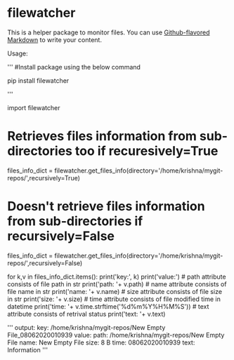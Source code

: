 # filewatcher

This is a helper package to monitor files. You can use
[Github-flavored Markdown](https://github.com/cyberinfy/Tools/blob/master/filewatcher/filewatcher_usage.py)
to write your content.

Usage:

''' 
#Install package using the below command

pip install filewatcher

'''


import filewatcher


# Retrieves files information from sub-directories too if recuresively=True
files_info_dict = filewatcher.get_files_info(directory='/home/krishna/mygit-repos/',recursively=True)

# Doesn't retrieve files information from sub-directories if recursively=False
files_info_dict = filewatcher.get_files_info(directory='/home/krishna/mygit-repos/',recursively=False)

for k,v in files_info_dict.items():
	print('key:', k)
	print('value:')
	# path attribute consists of file path in str
	print('path: '+ v.path)
	# name attribute consists of file name in str
	print('name: '+ v.name)
	# size attribute consists of file size in str
	print('size: '+ v.size)
	# time attribute consists of file modified time in datetime
	print('time: '+ v.time.strftime('%d%m%Y%H%M%S'))
	# text attribute consists of retrival status
	print('text: '+ v.text)

'''
output:
key: /home/krishna/mygit-repos/New Empty File_08062020010939
value:
path: /home/krishna/mygit-repos/New Empty File
name: New Empty File
size: 8 B
time: 08062020010939
text: Information
'''
